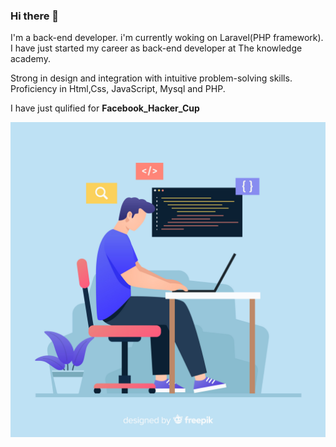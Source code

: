 ### Hi there 👋
<div class="row">
<div class="col-12 col-md-7 text-center>
<div align="left"><p>I'm a back-end developer. i'm currently woking on Laravel(PHP framework). I have just started my career as back-end developer at The knowledge academy.

Strong in design and integration with intuitive problem-solving skills. Proficiency in Html,Css, JavaScript, Mysql and PHP.

I have just qulified for <strong>Facebook_Hacker_Cup</p></div>


<div align="right" height="600px" width="300px">
  <img src="/2842579.jpg">
</div>
</div>
